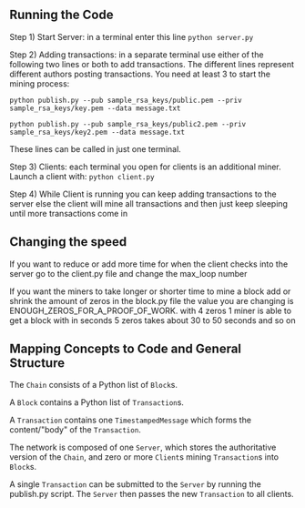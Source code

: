 ## Running the Code

Step 1) Start Server: in a terminal enter this line `python server.py`

Step 2) Adding transactions: in a separate terminal use either of the following two lines or both to add transactions. The different lines
represent different authors posting transactions. You need at least 3 to start the mining process:

`python publish.py --pub sample_rsa_keys/public.pem --priv sample_rsa_keys/key.pem --data message.txt`

`python publish.py --pub sample_rsa_keys/public2.pem --priv sample_rsa_keys/key2.pem --data message.txt`

These lines can be called in just one terminal.

Step 3) Clients: each terminal you open for clients is an additional miner. Launch a client with: `python client.py`

Step 4) While Client is running you can keep adding transactions to the server else the client will mine all transactions and then just
keep sleeping until more transactions come in

## Changing the speed

If you want to reduce or add more time for when the client checks into the server go to the client.py file and change the max_loop number

If you want the miners to take longer or shorter time to mine a block add or shrink the amount of zeros in the block.py file the value
you are changing is ENOUGH_ZEROS_FOR_A_PROOF_OF_WORK. with 4 zeros 1 miner is able to get a block with in seconds 5 zeros takes about
30 to 50 seconds and so on

## Mapping Concepts to Code and General Structure

The `Chain` consists of a Python list of `Block`s.

A `Block` contains a Python list of `Transaction`s.

A `Transaction` contains one `TimestampedMessage` which forms the content/"body" of the `Transaction`.

The network is composed of one `Server`, which stores the authoritative version of the `Chain`, and zero or more `Client`s mining `Transaction`s into `Block`s.

A single `Transaction` can be submitted to the `Server` by running the publish.py script. The `Server` then passes the new `Transaction` to all clients.
